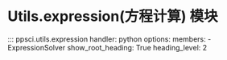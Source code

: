 # Utils.expression(方程计算) 模块

::: ppsci.utils.expression
    handler: python
    options:
      members:
        - ExpressionSolver
      show_root_heading: True
      heading_level: 2
